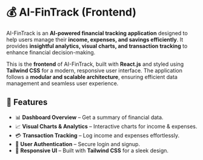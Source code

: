 # 💰 AI-FinTrack (Frontend)  

AI-FinTrack is an **AI-powered financial tracking application** designed to help users manage their **income, expenses, and savings efficiently**. It provides **insightful analytics, visual charts, and transaction tracking** to enhance financial decision-making.  

This is the **frontend** of AI-FinTrack, built with **React.js** and styled using **Tailwind CSS** for a modern, responsive user interface. The application follows a **modular and scalable architecture**, ensuring efficient data management and seamless user experience.  

## 🚀 Features  
- 📊 **Dashboard Overview** – Get a summary of financial data.  
- 📈 **Visual Charts & Analytics** – Interactive charts for income & expenses.  
- 💳 **Transaction Tracking** – Log income and expenses effortlessly.  
- 🔐 **User Authentication** – Secure login and signup.  
- 🎨 **Responsive UI** – Built with **Tailwind CSS** for a sleek design.  

